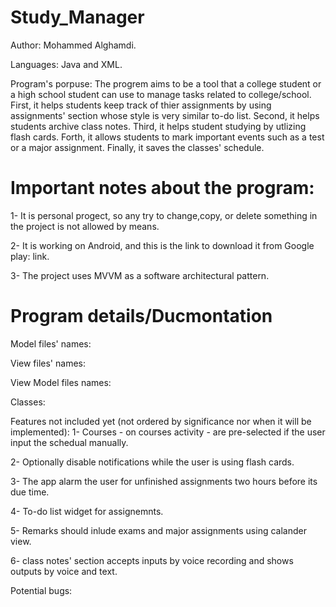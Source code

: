 # Study_Manager
Author: Mohammed Alghamdi.

Languages: Java and XML.

Program's porpuse: The progrem aims to be a tool that a college student or a high school student can use to manage
  tasks related to college/school. First, it helps students keep track of thier assignments by using assignments' 
  section whose style is very similar to-do list. Second, it helps students archive class notes. 
  Third, it helps student studying by utlizing flash cards. Forth, it allows students to mark
  important events such as a test or a major assignment. Finally, it saves the classes' schedule.

# Important notes about the program:
1- It is personal progect, so any try to change,copy, or delete something in the project is not allowed by
   means.
   
2- It is working on Android, and this is the link to download it from Google play: link.

3- The project uses MVVM as a software architectural pattern.

# Program details/Ducmontation

Model files' names:

View files' names:

View Model files names: 


Classes:



Features not included yet (not ordered by significance nor when it will be implemented):
1- Courses - on courses activity - are pre-selected if the user input the schedual manually.

2- Optionally disable notifications while the user is using flash cards.

3- The app alarm the user for unfinished assignments two hours before its due time.

4- To-do list widget for assignemnts.

5- Remarks should inlude exams and major assignments using calander view. 

6- class notes' section accepts inputs by voice recording and shows outputs by voice and text.



Potential bugs:

